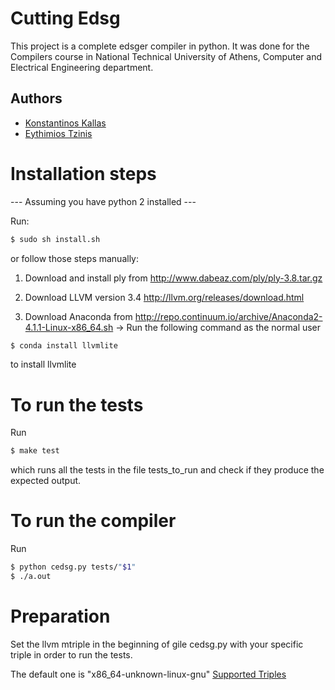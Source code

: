 Cutting Edsg
================

This project is a complete edsger compiler in python. It was done for the Compilers course in National Technical University of Athens, Computer and Electrical Engineering department.

Authors
--------
- <a href="https://github.com/angelhof">Konstantinos Kallas</a>
- <a href="https://github.com/etzinis">Eythimios Tzinis</a>

Installation steps
===================

--- Assuming you have python 2 installed ---

Run:
```sh
$ sudo sh install.sh
```
or follow those steps manually:

1) Download and install ply from http://www.dabeaz.com/ply/ply-3.8.tar.gz

2) Download LLVM version 3.4 http://llvm.org/releases/download.html

3) Download Anaconda from http://repo.continuum.io/archive/Anaconda2-4.1.1-Linux-x86_64.sh
-> Run the following command as the normal user
```sh
$ conda install llvmlite
```
to install llvmlite 

To run the tests
=================

Run 
```sh
$ make test
``` 
which runs all the tests in the file tests_to_run and check if they produce the expected output.

To run the compiler
====================

Run 
```sh
$ python cedsg.py tests/"$1"
$ ./a.out
```

Preparation
============
Set the llvm mtriple in the beginning of gile cedsg.py with your specific triple in order to run the tests.

The default one is "x86_64-unknown-linux-gnu" 
[Supported Triples](http://llvm.org/docs/CodeGenerator.html#x86-target-triples-supported)

 
